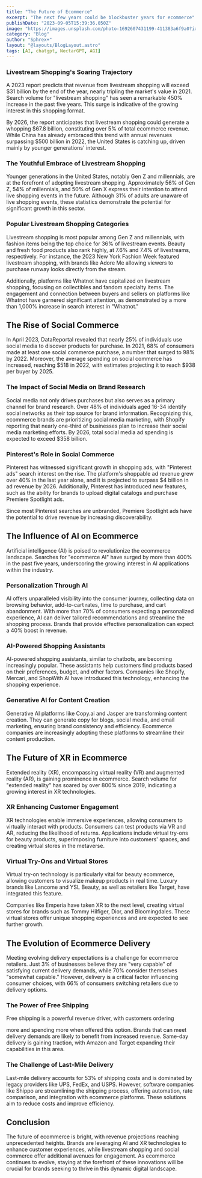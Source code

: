 ```yaml
---
title: "The Future of Ecommerce"
excerpt: "The next few years could be blockbuster years for ecommerce"
publishDate: "2023-09-05T15:39:36.050Z"
image: "https://images.unsplash.com/photo-1692607431199-411383a6f9a0?ixlib=rb-4.0.3&ixid=M3wxMjA3fDB8MHxwaG90by1wYWdlfHx8fGVufDB8fHx8fA%3D%3D&auto=format&fit=crop&w=1332&q=80"
category: "Blog"
author: "Sphrex+"
layout: "@layouts/BlogLayout.astro"
tags: [AI, chatgpt, NectarGPT, AGI]
---
```


<h3 id="livestream-shopping-s-soaring-trajectory">Livestream Shopping&#39;s Soaring Trajectory</h3>
<p>A 2023 report predicts that revenue from livestream shopping will exceed $31 billion by the end of the year, nearly tripling the market&#39;s value in 2021. Search volume for &quot;livestream shopping&quot; has seen a remarkable 450% increase in the past five years. This surge is indicative of the growing interest in this shopping format.</p>
<p>By 2026, the report anticipates that livestream shopping could generate a whopping $67.8 billion, constituting over 5% of total ecommerce revenue. While China has already embraced this trend with annual revenues surpassing $500 billion in 2022, the United States is catching up, driven mainly by younger generations&#39; interest.</p>
<h3 id="the-youthful-embrace-of-livestream-shopping">The Youthful Embrace of Livestream Shopping</h3>
<p>Younger generations in the United States, notably Gen Z and millennials, are at the forefront of adopting livestream shopping. Approximately 56% of Gen Z, 54% of millennials, and 50% of Gen X express their intention to attend live shopping events in the future. Although 31% of adults are unaware of live shopping events, these statistics demonstrate the potential for significant growth in this sector.</p>
<h3 id="popular-livestream-shopping-categories">Popular Livestream Shopping Categories</h3>
<p>Livestream shopping is most popular among Gen Z and millennials, with fashion items being the top choice for 36% of livestream events. Beauty and fresh food products also rank highly, at 7.6% and 7.4% of livestreams, respectively. For instance, the 2023 New York Fashion Week featured livestream shopping, with brands like Adore Me allowing viewers to purchase runway looks directly from the stream.</p>
<p>Additionally, platforms like Whatnot have capitalized on livestream shopping, focusing on collectibles and fandom specialty items. The engagement and connection between buyers and sellers on platforms like Whatnot have garnered significant attention, as demonstrated by a more than 1,000% increase in search interest in &quot;Whatnot.&quot;</p>
<h2 id="the-rise-of-social-commerce">The Rise of Social Commerce</h2>
<p>In April 2023, DataReportal revealed that nearly 25% of individuals use social media to discover products for purchase. In 2021, 68% of consumers made at least one social commerce purchase, a number that surged to 98% by 2022. Moreover, the average spending on social commerce has increased, reaching $518 in 2022, with estimates projecting it to reach $938 per buyer by 2025.</p>
<h3 id="the-impact-of-social-media-on-brand-research">The Impact of Social Media on Brand Research</h3>
<p>Social media not only drives purchases but also serves as a primary channel for brand research. Over 48% of individuals aged 16-34 identify social networks as their top source for brand information. Recognizing this, ecommerce brands are prioritizing social media marketing, with Shopify reporting that nearly one-third of businesses plan to increase their social media marketing efforts. By 2026, total social media ad spending is expected to exceed $358 billion.</p>
<h3 id="pinterest-s-role-in-social-commerce">Pinterest&#39;s Role in Social Commerce</h3>
<p>Pinterest has witnessed significant growth in shopping ads, with &quot;Pinterest ads&quot; search interest on the rise. The platform&#39;s shoppable ad revenue grew over 40% in the last year alone, and it is projected to surpass $4 billion in ad revenue by 2026. Additionally, Pinterest has introduced new features, such as the ability for brands to upload digital catalogs and purchase Premiere Spotlight ads.</p>
<p>Since most Pinterest searches are unbranded, Premiere Spotlight ads have the potential to drive revenue by increasing discoverability.</p>
<h2 id="the-influence-of-ai-on-ecommerce">The Influence of AI on Ecommerce</h2>
<p>Artificial intelligence (AI) is poised to revolutionize the ecommerce landscape. Searches for &quot;ecommerce AI&quot; have surged by more than 400% in the past five years, underscoring the growing interest in AI applications within the industry.</p>
<h3 id="personalization-through-ai">Personalization Through AI</h3>
<p>AI offers unparalleled visibility into the consumer journey, collecting data on browsing behavior, add-to-cart rates, time to purchase, and cart abandonment. With more than 70% of consumers expecting a personalized experience, AI can deliver tailored recommendations and streamline the shopping process. Brands that provide effective personalization can expect a 40% boost in revenue.</p>
<h3 id="ai-powered-shopping-assistants">AI-Powered Shopping Assistants</h3>
<p>AI-powered shopping assistants, similar to chatbots, are becoming increasingly popular. These assistants help customers find products based on their preferences, budget, and other factors. Companies like Shopify, Mercari, and ShopWith AI have introduced this technology, enhancing the shopping experience.</p>
<h3 id="generative-ai-for-content-creation">Generative AI for Content Creation</h3>
<p>Generative AI platforms like Copy.ai and Jasper are transforming content creation. They can generate copy for blogs, social media, and email marketing, ensuring brand consistency and efficiency. Ecommerce companies are increasingly adopting these platforms to streamline their content production.</p>
<h2 id="the-future-of-xr-in-ecommerce">The Future of XR in Ecommerce</h2>
<p>Extended reality (XR), encompassing virtual reality (VR) and augmented reality (AR), is gaining prominence in ecommerce. Search volume for &quot;extended reality&quot; has soared by over 800% since 2019, indicating a growing interest in XR technologies.</p>
<h3 id="xr-enhancing-customer-engagement">XR Enhancing Customer Engagement</h3>
<p>XR technologies enable immersive experiences, allowing consumers to virtually interact with products. Consumers can test products via VR and AR, reducing the likelihood of returns. Applications include virtual try-ons for beauty products, superimposing furniture into customers&#39; spaces, and creating virtual stores in the metaverse.</p>
<h3 id="virtual-try-ons-and-virtual-stores">Virtual Try-Ons and Virtual Stores</h3>
<p>Virtual try-on technology is particularly vital for beauty ecommerce, allowing customers to visualize makeup products in real time. Luxury brands like Lancome and YSL Beauty, as well as retailers like Target, have integrated this feature.</p>
<p>Companies like Emperia have taken XR to the next level, creating virtual stores for brands such as Tommy Hilfiger, Dior, and Bloomingdales. These virtual stores offer unique shopping experiences and are expected to see further growth.</p>
<h2 id="the-evolution-of-ecommerce-delivery">The Evolution of Ecommerce Delivery</h2>
<p>Meeting evolving delivery expectations is a challenge for ecommerce retailers. Just 3% of businesses believe they are &quot;very capable&quot; of satisfying current delivery demands, while 70% consider themselves &quot;somewhat capable.&quot; However, delivery is a critical factor influencing consumer choices, with 66% of consumers switching retailers due to delivery options.</p>
<h3 id="the-power-of-free-shipping">The Power of Free Shipping</h3>
<p>Free shipping is a powerful revenue driver, with customers ordering</p>
<p> more and spending more when offered this option. Brands that can meet delivery demands are likely to benefit from increased revenue. Same-day delivery is gaining traction, with Amazon and Target expanding their capabilities in this area.</p>
<h3 id="the-challenge-of-last-mile-delivery">The Challenge of Last-Mile Delivery</h3>
<p>Last-mile delivery accounts for 53% of shipping costs and is dominated by legacy providers like UPS, FedEx, and USPS. However, software companies like Shippo are streamlining the shipping process, offering automation, rate comparison, and integration with ecommerce platforms. These solutions aim to reduce costs and improve efficiency.</p>
<h2 id="conclusion">Conclusion</h2>
<p>The future of ecommerce is bright, with revenue projections reaching unprecedented heights. Brands are leveraging AI and XR technologies to enhance customer experiences, while livestream shopping and social commerce offer additional avenues for engagement. As ecommerce continues to evolve, staying at the forefront of these innovations will be crucial for brands seeking to thrive in this dynamic digital landscape.</p>
